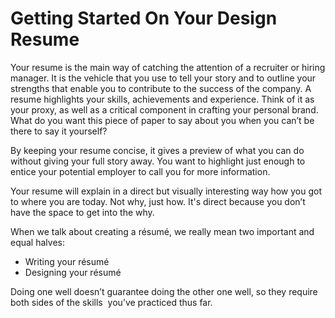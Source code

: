 # Getting Started On Your Design Resume

Your resume is the main way of catching the attention of a recruiter or hiring manager. It is the vehicle that you use to tell your story and to outline your strengths that enable you to contribute to the success of the company. A resume highlights your skills, achievements and experience. Think of it as your proxy, as well as a critical component in crafting your personal brand. What do you want this piece of paper to say about you when you can’t be there to say it yourself?

By keeping your resume concise, it gives a preview of what you can do without giving your full story away. You want to highlight just enough to entice your potential employer to call you for more information.

Your resume will explain in a direct but visually interesting way how you got to where you are today. Not why, just how. It's direct because you don’t have the space to get into the why.

When we talk about creating a résumé, we really mean two important and equal halves: 

- Writing your résumé
- Designing your résumé

Doing one well doesn’t guarantee doing the other one well, so they require both sides of the skills  you’ve practiced thus far. 
